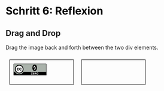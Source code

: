 <h1 style="color:#000000">Schritt 6: Reflexion</h1>

<style>
#div1, #div2 {
  float: left;
  width: 150px;
  height: 45px;
  margin: 10px;
  padding: 10px;
  border: 1px solid black;
}
</style>
<script>
function allowDrop(ev) {
  ev.preventDefault();
}

function drag(ev) {
  ev.dataTransfer.setData("text", ev.target.id);
}

function drop(ev) {
  ev.preventDefault();
  var data = ev.dataTransfer.getData("text");
  ev.target.appendChild(document.getElementById(data));
}
</script>

<h2>Drag and Drop</h2>
<p>Drag the image back and forth between the two div elements.</p>

<div id="div1" ondrop="drop(event)" ondragover="allowDrop(event)">
  <img src="images/creative-commons_cc-zero.svg" draggable="true" ondragstart="drag(event)" id="drag2" width="88" height="31">
</div>

<div id="div2" ondrop="drop(event)" ondragover="allowDrop(event)"></div>



